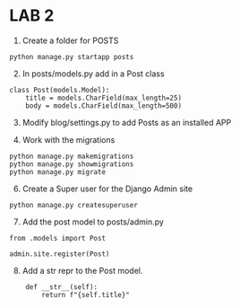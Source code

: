 # LAB 2
1. Create a folder for POSTS
``` shell
python manage.py startapp posts
```

2. In posts/models.py add in a Post class
``` shell
class Post(models.Model):
    title = models.CharField(max_length=25)
    body = models.CharField(max_length=500)
```

3. Modify blog/settings.py to add Posts as an installed APP


4. Work with the migrations
``` shell
python manage.py makemigrations
python manage.py showmigrations
python manage.py migrate
```

6. Create a Super user for the Django Admin site
``` shell
python manage.py createsuperuser
```

7. Add the post model to posts/admin.py
``` shell
from .models import Post

admin.site.register(Post)
```

8. Add a str repr to the Post model.
``` shell
    def __str__(self):
        return f"{self.title}"
```